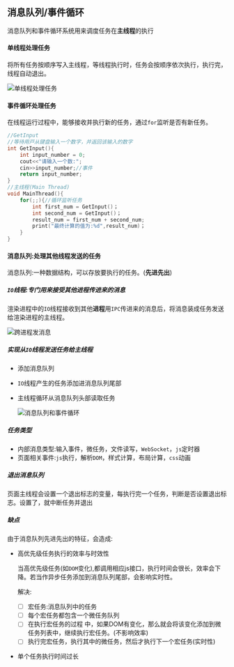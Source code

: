 ## 消息队列/事件循环

消息队列和事件循环系统用来调度任务在**主线程**的执行

#### 单线程处理任务

将所有任务按顺序写入主线程，等线程执行时，任务会按顺序依次执行，执行完，线程自动退出。

![单线程处理任务](C:\Users\Admin\Desktop\浏览器工作原理小册\image\单线程处理任务.png)

#### 事件循环处理任务

在线程运行过程中，能够接收并执行新的任务，通过`for`监听是否有新任务。

```c++
//GetInput
//等待⽤⼾从键盘输⼊⼀个数字，并返回该输⼊的数字
int GetInput(){
    int input_number = 0;
    cout<<"请输⼊⼀个数:";
    cin>>input_number;//事件
    return input_number;
}
//主线程(Main Thread)
void MainThread(){
    for(;;){//循环监听任务
        int first_num = GetInput()；
        int second_num = GetInput()；
        result_num = first_num + second_num;
        print("最终计算的值为:%d",result_num)；
    }
}
```

#### 消息队列:处理其他线程发送的任务

消息队列:一种数据结构，可以存放要执行的任务。(**先进先出**)

##### `IO`线程:专门用来接受其他进程传进来的消息

渲染进程中的`IO`线程接收到其他**进程**用`IPC`传进来的消息后，将消息装成任务发送给渲染进程的主线程。

![跨进程发消息](C:\Users\Admin\Desktop\浏览器工作原理小册\image\跨进程发消息.png)

##### 实现从`IO`线程发送任务给主线程

- 添加消息队列

- `IO`线程产生的任务添加进消息队列尾部

- 主线程循环从消息队列头部读取任务

  ![消息队列和事件循环](C:\Users\Admin\Desktop\浏览器工作原理小册\image\消息队列和事件循环.png)

##### 任务类型

- 内部消息类型:输入事件，微任务，文件读写，`WebSocket`，`js`定时器
- 页面相关事件:`js`执行，解析`DOM`，样式计算，布局计算，`css`动画

##### 退出消息队列

页面主线程会设置一个退出标志的变量，每执行完一个任务，判断是否设置退出标志。设置了，就中断任务并退出

##### 缺点

由于消息队列先进先出的特征，会造成:

- 高优先级任务执行的效率与时效性

  当高优先级任务(如`DOM`变化),都调用相应js接口，执行时间会很长，效率会下降。若当作异步任务添加到消息队列尾部，会影响实时性。

  解决:

  - [ ] 宏任务:消息队列中的任务
  - [ ] 每个宏任务都包含一个微任务队列
  - [ ] 在执⾏宏任务的过程 中，如果DOM有变化，那么就会将该变化添加到微任务列表中，继续执行宏任务。(不影响效率)
  - [ ] 执行完宏任务，执行其中的微任务，然后才执行下一个宏任务(实时性)

- 单个任务执行时间过长